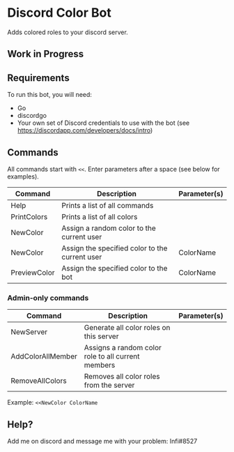 # Discord Color Bot
Adds colored roles to your discord server.

## Work in Progress

## Requirements

To run this bot, you will need:

- Go
- discordgo
- Your own set of Discord credentials to use with the bot (see https://discordapp.com/developers/docs/intro)


## Commands
All commands start with `<<`. Enter parameters after a space (see below for examples).

| Command | Description | Parameter(s) |
| -------- | ----------- | ------------------ |
| Help | Prints a list of all commands |  |
| PrintColors | Prints a list of all colors | |
| NewColor | Assign a random color to the current user |  |
| NewColor | Assign the specified color to the current user | ColorName |
| PreviewColor | Assign the specified color to the bot | ColorName |

### Admin-only commands

| Command | Description | Parameter(s) |
| -------- | ----------- | ------------------ |
| NewServer | Generate all color roles on this server |  |
| AddColorAllMember | Assigns a random color role to all current members | |
| RemoveAllColors | Removes all color roles from the server |  |


Example:
`<<NewColor ColorName`

## Help?

Add me on discord and message me with your problem:
Infi#8527
